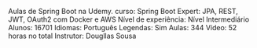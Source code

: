 Aulas de Spring Boot na Udemy.
curso: Spring Boot Expert: JPA, REST, JWT, OAuth2 com Docker e AWS
Nível de experiência: Nível Intermediário
Alunos: 16701
Idiomas: Português
Legendas: Sim
Aulas: 344
Vídeo: 52 horas no total
Instrutor: Dougllas Sousa
